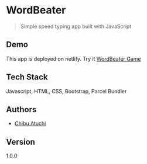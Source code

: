# WordBeater

> Simple speed typing app built with JavaScript

## Demo

This app is deployed on netlify. Try it [WordBeater Game](https://delicate-sherbet-5b2601.netlify.app/)

## Tech Stack

Javascript, HTML, CSS, Bootstrap, Parcel Bundler

## Authors

- [Chibu Atuchi](https://www.github.com/catuchi)

## Version

1.0.0
